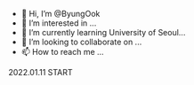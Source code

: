 - 👋 Hi, I’m @ByungOok
- 👀 I’m interested in ...
- 🌱 I’m currently learning University of Seoul...
- 💞️ I’m looking to collaborate on ...
- 📫 How to reach me ...

<!---
ByungOok/ByungOok is a ✨ special ✨ repository because its `README.md` (this file) appears on your GitHub profile.
You can click the Preview link to take a look at your changes.
--->

2022.01.11 START
